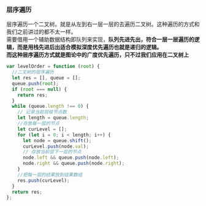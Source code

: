 ### 层序遍历
层序遍历一个二叉树。就是从左到右一层一层的去遍历二叉树。这种遍历的方式和我们之前讲过的都不太一样。  
需要借用一个辅助数据结构即队列来实现，__队列先进先出，符合一层一层遍历的逻辑，而是用栈先进后出适合模拟深度优先遍历也就是递归的逻辑。  
而这种层序遍历方式就是图论中的广度优先遍历，只不过我们应用在二叉树上__  
```javascript
var levelOrder = function (root) {
  //二叉树的层序遍历
  let res = [], queue = [];
  queue.push(root);
  if (root === null) {
    return res;
  }
  while (queue.length !== 0) {
    // 记录当前层级节点数
    let length = queue.length;
    //存放每一层的节点 
    let curLevel = [];
    for (let i = 0; i < length; i++) {
      let node = queue.shift();
      curLevel.push(node.val);
      // 存放当前层下一层的节点
      node.left && queue.push(node.left);
      node.right && queue.push(node.right);
    }
    //把每一层的结果放到结果数组
    res.push(curLevel);
  }
  return res;
};
```
